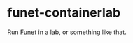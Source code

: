 # funet-containerlab

Run [Funet](https://web.archive.org/web/20250114090246/https://netmap.funet.fi/) in a lab, or something like that.
